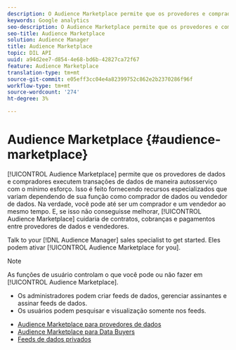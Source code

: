```yaml
---
description: O Audience Marketplace permite que os provedores e compradores de dados executem transações de dados de maneira autosserviço com o mínimo esforço. Isso é feito fornecendo recursos especializados que variam dependendo de sua função como comprador de dados ou vendedor de dados. Na verdade, você pode até ser um comprador e um vendedor ao mesmo tempo. E, se isso não conseguisse melhorar, a Audience Marketplace cuidará de contratos, cobranças e pagamentos entre provedores de dados e vendedores.
keywords: Google analytics
seo-description: O Audience Marketplace permite que os provedores e compradores de dados executem transações de dados de maneira autosserviço com o mínimo esforço. Isso é feito fornecendo recursos especializados que variam dependendo de sua função como comprador de dados ou vendedor de dados. Na verdade, você pode até ser um comprador e um vendedor ao mesmo tempo. E, se isso não conseguisse melhorar, a Audience Marketplace cuidará de contratos, cobranças e pagamentos entre provedores de dados e vendedores.
seo-title: Audience Marketplace
solution: Audience Manager
title: Audience Marketplace
topic: DIL API
uuid: a94d2ee7-d854-4e68-bd6b-42827ca72f67
feature: Audience Marketplace
translation-type: tm+mt
source-git-commit: e05eff3cc04e4a82399752c862e2b2370286f96f
workflow-type: tm+mt
source-wordcount: '274'
ht-degree: 3%

---
```



# Audience Marketplace {#audience-marketplace}

[!UICONTROL Audience Marketplace] permite que os provedores de dados e compradores executem transações de dados de maneira autosserviço com o mínimo esforço. Isso é feito fornecendo recursos especializados que variam dependendo de sua função como comprador de dados ou vendedor de dados. Na verdade, você pode até ser um comprador e um vendedor ao mesmo tempo. E, se isso não conseguisse melhorar, [!UICONTROL Audience Marketplace] cuidaria de contratos, cobranças e pagamentos entre provedores de dados e vendedores.

Talk to your [!DNL Audience Manager] sales specialist to get started. Eles podem ativar [!UICONTROL Audience Marketplace for you].

>[!NOTE]
>
>As funções de usuário controlam o que você pode ou não fazer em [!UICONTROL Audience Marketplace].
>
> * Os administradores podem criar feeds de dados, gerenciar assinantes e assinar feeds de dados.
> * Os usuários podem pesquisar e visualização somente nos feeds.


* [Audience Marketplace para provedores de dados](/help/using/features/audience-marketplace/marketplace-data-providers/marketplace-data-providers.md)
* [Audience Marketplace para Data Buyers](/help/using/features/audience-marketplace/marketplace-data-buyers/marketplace-data-buyers.md)
* [Feeds de dados privados](/help/using/features/audience-marketplace/marketplace-private-feeds.md)
